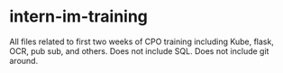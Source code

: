# intern-im-training
All files related to first two weeks of CPO training including Kube, flask, OCR, pub sub, and others. Does not include SQL. Does not include git around.
